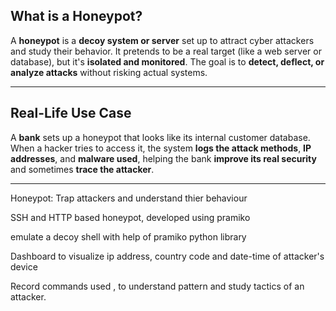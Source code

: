 ## What is a Honeypot?

A **honeypot** is a **decoy system or server** set up to attract cyber attackers and study their behavior. It pretends to be a real target (like a web server or database), but it's **isolated and monitored**. The goal is to **detect, deflect, or analyze attacks** without risking actual systems.

---

## Real-Life Use Case

A **bank** sets up a honeypot that looks like its internal customer database. When a hacker tries to access it, the system **logs the attack methods**, **IP addresses**, and **malware used**, helping the bank **improve its real security** and sometimes **trace the attacker**.


---

Honeypot: Trap attackers and understand thier behaviour

SSH and HTTP based honeypot, developed using pramiko

emulate a decoy shell with help of pramiko python library

Dashboard to visualize ip address, country code and date-time of attacker's device

Record commands used , to understand pattern and study tactics of an attacker.





